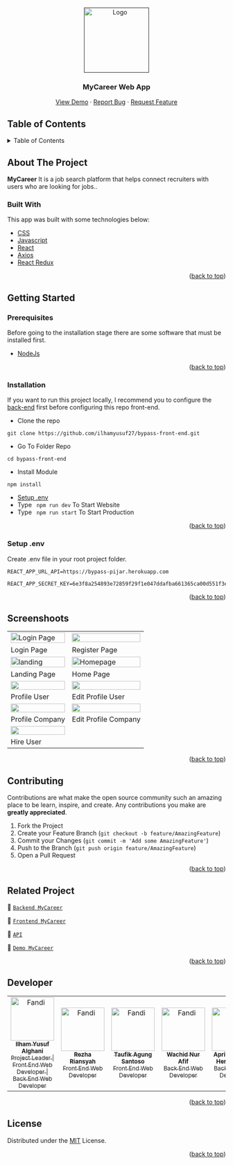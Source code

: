<div id="top"></div>

<!-- PROJECT LOGO -->
<br />
<div align="center">
  <a href="">
    <img src="https://res.cloudinary.com/dbi5h4hdg/image/upload/v1661415638/porto/MyCareer/myCareer-removebg-preview_jv4duz.png" alt="Logo" width="150px">
  </a>

  <h3 align="center">MyCareer Web App</h3>

  <p align="center">
    <a href="https://my-career-32e87.web.app/">View Demo</a>
    ·
    <a href="https://github.com/ilhamyusuf27/bypass-front-end/issues">Report Bug</a>
    ·
    <a href="https://github.com/ilhamyusuf27/bypass-front-end/issues">Request Feature</a>
  </p>
</div>

<!-- TABLE OF CONTENTS -->

## Table of Contents

<details>
  <summary>Table of Contents</summary>
  <ol>
    <li>
      <a href="#about-the-project">About The Project</a>
      <ul>
        <li><a href="#built-with">Built With</a></li>
      </ul>
    </li>
    <li>
      <a href="#getting-started">Getting Started</a>
      <ul>
        <li><a href="#prerequisites">Prerequisites</a></li>
        <li><a href="#installation">Installation</a></li>
        <li><a href="#setup-env-example">Setup .env example</a></li>
      </ul>
    </li>
    <li><a href="#screenshoots">Screenshots</a></li>
    <li><a href="#contributing">Contributing</a></li>
    <li><a href="#related-project">Related Project</a></li>
    <li><a href="#our-team">Contact</a></li>
    <li><a href="#license">License</a></li>
  </ol>
</details>

<!-- ABOUT THE PROJECT -->

## About The Project

**MyCareer** It is a job search platform that helps connect recruiters with users who are looking for jobs..

### Built With

This app was built with some technologies below:

- [CSS](https://developer.mozilla.org/en-US/docs/Web/CSS)
- [Javascript](https://www.javascript.com/)
- [React](https://reactjs.org/)
- [Axios](https://axios-http.com/)
- [React Redux](https://react-redux.js.org/)

<p align="right">(<a href="#top">back to top</a>)</p>

<!-- GETTING STARTED -->

## Getting Started

### Prerequisites

Before going to the installation stage there are some software that must be installed first.

- [NodeJs](https://nodejs.org/en/download/)

<p align="right">(<a href="#top">back to top</a>)</p>

### Installation

If you want to run this project locally, I recommend you to configure the [back-end](https://github.com/ilhamyusuf27/bypass-back-end) first before configuring this repo front-end.

- Clone the repo

```
git clone https://github.com/ilhamyusuf27/bypass-front-end.git
```

- Go To Folder Repo

```
cd bypass-front-end
```

- Install Module

```
npm install
```

- <a href="#setup-env">Setup .env</a>
- Type ` npm run dev` To Start Website
- Type ` npm run start` To Start Production

<p align="right">(<a href="#top">back to top</a>)</p>

### Setup .env

Create .env file in your root project folder.

```
REACT_APP_URL_API=https://bypass-pijar.herokuapp.com
```

```
REACT_APP_SECRET_KEY=6e3f8a254893e72859f29f1e047ddafba661365ca00d551f3e1a3c4dda746485
```

<p align="right">(<a href="#top">back to top</a>)</p>

## Screenshoots

<p align="center" display=flex>
   
<table>
  <tr>
    <td><image src="https://res.cloudinary.com/dbi5h4hdg/image/upload/v1661828793/porto/MyCareer/login_vl2tkr.png" alt="Login Page" width=100%></td>
    <td><image src="https://res.cloudinary.com/dbi5h4hdg/image/upload/v1661828796/porto/MyCareer/register_k4w9cu.png" width=100%/></td>
  </tr>
   <tr>
    <td>Login Page</td>
    <td>Register Page</td>
  </tr>
  <tr>
    <td><image src="https://res.cloudinary.com/dbi5h4hdg/image/upload/v1661828798/porto/MyCareer/landing_page_sthu1n.png" alt="landing" width=100%></td>
    <td><image src="https://res.cloudinary.com/dbi5h4hdg/image/upload/v1661828793/porto/MyCareer/homepage_vtsyae.png" alt="Homepage" width=100%/></td>
  </tr>
  <tr>
    <td>Landing Page</td>
    <td>Home Page</td>
  </tr>
  <tr>
    <td><image src="https://res.cloudinary.com/dbi5h4hdg/image/upload/v1661828795/porto/MyCareer/profile_user_i0wt6i.png" width=100%></td>
    <td><image src="https://res.cloudinary.com/dbi5h4hdg/image/upload/v1661828795/porto/MyCareer/edit_profile_user_vtdnvf.png" width=100%/></td>
  </tr>
  <tr>
    <td>Profile User</td>
    <td>Edit Profile User</td>
  </tr>
  <tr>
    <td><image src="https://res.cloudinary.com/dbi5h4hdg/image/upload/v1661828792/porto/MyCareer/profile_company_j9ur3v.png" width=100%></td>
    <td><image src="https://res.cloudinary.com/dbi5h4hdg/image/upload/v1661828790/porto/MyCareer/edit_profile_company_cbqcvp.png" width=100%/></td>
  </tr>
  <tr>
    <td>Profile Company</td>
    <td>Edit Profile Company</td>
  </tr>
  <tr>
    <td><image src="https://res.cloudinary.com/dbi5h4hdg/image/upload/v1661828791/porto/MyCareer/hireuser_rpvio6.png" width=100%></td>
  </tr>
  <tr>
    <td>Hire User</td>
  </tr>
</table>
      
</p>
<p align="right">(<a href="#top">back to top</a>)</p>

## Contributing

Contributions are what make the open source community such an amazing place to be learn, inspire, and create. Any contributions you make are **greatly appreciated**.

1. Fork the Project
2. Create your Feature Branch (`git checkout -b feature/AmazingFeature`)
3. Commit your Changes (`git commit -m 'Add some AmazingFeature'`)
4. Push to the Branch (`git push origin feature/AmazingFeature`)
5. Open a Pull Request

<p align="right">(<a href="#top">back to top</a>)</p>

## Related Project

:rocket: [`Backend MyCareer`](https://github.com/ilhamyusuf27/bypass-back-end)

:rocket: [`Frontend MyCareer`](https://github.com/ilhamyusuf27/bypass-front-end)

:rocket: [`API`](https://bypass-pijar.herokuapp.com)

:rocket: [`Demo MyCareer`](https://my-career-32e87.web.app/)

<p align="right">(<a href="#top">back to top</a>)</p>

## Developer

<center>
  <table>
    <tr>
      <td align="center">
        <a href="https://github.com/ilhamyusuf27">
          <img width="100" src="https://avatars.githubusercontent.com/u/43610978?s=400&u=76c4f9fc270cb7cb6e82570927b32973161aa970&v=4" alt="Fandi"><br/>
          <sub><b>Ilham Yusuf Alghani</b></sub> <br/>
          <sub>Project Leader | Front End Web Developer | Back End Web Developer</sub>
        </a>
      </td>
      <td align="center">
        <a href="https://github.com/rezcode">
          <img width="100" src="https://media-exp1.licdn.com/dms/image/C5103AQGIzB0RSQJk1w/profile-displayphoto-shrink_800_800/0/1568272191326?e=1666828800&v=beta&t=7vy2fSLwxvVVVqnaoZ27UdSl5QC3GCnuoQNlOx9OMbc" alt="Fandi"><br/>
          <sub><b>Rezha Riansyah</b></sub> <br/>
          <sub>Front End Web Developer</sub>
        </a>
      </td>
      <td align="center">
        <a href="https://github.com/taufik17">
          <img width="100" src="https://avatars.githubusercontent.com/u/26295152?v=4" alt="Fandi"><br/>
          <sub><b>Taufik Agung Santoso</b></sub> <br/>
          <sub>Front End Web Developer</sub>
        </a>
      </td>
      <td align="center">
        <a href="https://github.com/wachid29">
          <img width="100" src="https://media-exp1.licdn.com/dms/image/C4D03AQFST00G9QcTWQ/profile-displayphoto-shrink_200_200/0/1657090949347?e=1666828800&v=beta&t=zwR1hn_rAPkVe5rWbfe4Kulp5bR1x2udVVpXHlp-BXc" alt="Fandi"><br/>
          <sub><b>Wachid Nur Afif</b></sub> <br/>
          <sub>Back End Web Developer</sub>
        </a>
      </td>
      <td align="center">
        <a href="https://github.com/apriyantodwiherlambang">
          <img width="100" src="https://avatars.githubusercontent.com/u/99805986?v=4" alt="Fandi"><br/>
          <sub><b>Apriyanto Dwi Herlambang</b></sub> <br/>
          <sub>Back End Web Developer</sub>
        </a>
      </td>
  </table>
</center>

<p align="right">(<a href="#top">back to top</a>)</p>

## License

Distributed under the [MIT](/LICENSE) License.

<p align="right">(<a href="#top">back to top</a>)</p>
